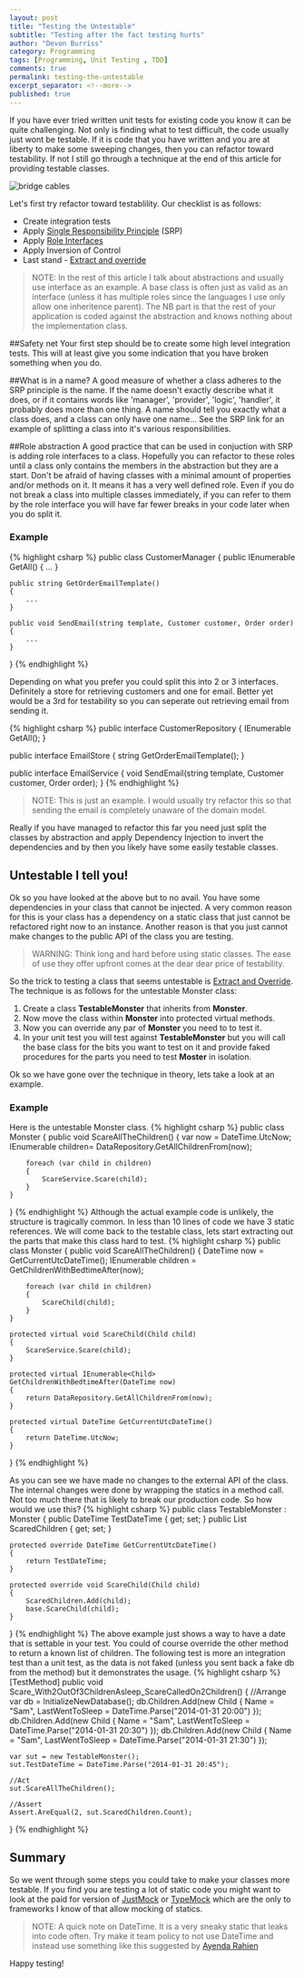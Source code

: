 ```yaml
---
layout: post
title: "Testing the Untestable"
subtitle: "Testing after the fact testing hurts"
author: "Devon Burriss"
category: Programming
tags: [Programming, Unit Testing , TDD]
comments: true
permalink: testing-the-untestable
excerpt_separator: <!--more-->
published: true
---
```


If you have ever tried written unit tests for existing code you know it can be quite challenging. Not only is finding what to test difficult, the code usually just wont be testable. If it is code that you have written and you are at liberty to make some sweeping changes, then you can refactor toward testability. If not I still go through a technique at the end of this article for providing testable classes.

![bridge cables](/img/posts/2015/bridge-cables-resize.jpg)

<!--more-->
Let's first try refactor toward testablility.
Our checklist is as follows:

* Create integration tests
* Apply [Single Responsibility Principle](http://devonburriss.me/single-respon/) (SRP)
* Apply [Role Interfaces](http://martinfowler.com/bliki/RoleInterface.html)
* Apply Inversion of Control
* Last stand - [Extract and override](http://amzn.to/1EN0Ymg)

> NOTE: In the rest of this article I talk about abstractions and usually use interface as an example. A base class is often just as valid as an interface (unless it has multiple roles since the languages I use only allow one inheritence parent). The NB part is that the rest of your application is coded against the abstraction and knows nothing about the implementation class.

##Safety net
Your first step should be to create some high level integration tests. This will at least give you some indication that you have broken something when you do.

##What is in a name?
A good measure of whether a class adheres to the SRP principle is the name. If the name doesn't exactly describe what it does, or if it contains words like 'manager', 'provider', 'logic', 'handler', it probably does more than one thing. A name should tell you exactly what a class does, and a class can only have one name...
See the SRP link for an example of splitting a class into it's various responsibilities.

##Role abstraction
A good practice that can be used in conjuction with SRP is adding role interfaces to a class. Hopefully you can refactor to these roles until a class only contains the members in the abstraction but they are a start. Don't be afraid of having classes with a minimal amount of properties and/or methods on it. It means it has a very well defined role.
Even if you do not break a class into multiple classes immediately, if you can refer to them by the role interface you will have far fewer breaks in your code later when you do split it.
### Example
{% highlight csharp %}
public class CustomerManager
{
	public IEnumerable<Customer> GetAll()
	{
		...
	}

	public string GetOrderEmailTemplate()
	{
		...
	}

	public void SendEmail(string template, Customer customer, Order order)
	{
		...
	}
}
{% endhighlight %}

Depending on what you prefer you could split this into 2 or 3 interfaces. Definitely a store for retrieving customers and one for email. Better yet would be a 3rd for testability so you can seperate out retrieving email from sending it.

{% highlight csharp %}
public interface CustomerRepository
{
	IEnumerable<Customer> GetAll();
}

public interface EmailStore
{
	string GetOrderEmailTemplate();
}

public interface EmailService
{
	void SendEmail(string template, Customer customer, Order order);
}
{% endhighlight %}
> NOTE: This is just an example. I would usually try refactor this so that sending the email is completely unaware of the domain model.

Really if you have managed to refactor this far you need just split the classes by abstraction and apply Dependency Injection to invert the dependencies and by then you likely have some easily testable classes.

## Untestable I tell you!

Ok so you have looked at the above but to no avail. You have some dependencies in your class that cannot be injected. A very common reason for this is your class has a dependency on a static class that just cannot be refactored right now to an instance. Another reason is that you just cannot make changes to the public API of the class you are testing. 
> WARNING: Think long and hard before using static classes. The ease of use  they offer upfront comes at the dear dear price of testability.

So the trick to testing a class that seems untestable is [Extract and Override](http://amzn.to/1EN0Ymg). The technique is as follows for the untestable Monster class:
1. Create a class **TestableMonster** that inherits from **Monster**.
2. Now move the class within **Monster** into protected virtual methods.
3. Now you can override any par of **Monster** you need to to test it.
4. In your unit test you will test against **TestableMonster** but you will call the base class for the bits you want to test on it and provide faked procedures for the parts you need to test **Moster** in isolation.

Ok so we have gone over the technique in theory, lets take a look at an example.

### Example

Here is the untestable Monster class.
{% highlight csharp %}
public class Monster
{
	public void ScareAllTheChildren()
	{
		var now = DateTime.UtcNow;
		IEnumerable<Child> children= DataRepository.GetAllChildrenFrom(now);

		foreach (var child in children)
		{
			ScareService.Scare(child);
		}
	}
}
{% endhighlight %}
Although the actual example code is unlikely, the structure is tragically common. In less than 10 lines of code we have 3 static references. We will come back to the testable class, lets start extracting out the parts that make this class hard to test.
{% highlight csharp %}
public class Monster
{
	public void ScareAllTheChildren()
	{
		DateTime now = GetCurrentUtcDateTime();
		IEnumerable<Child> children = GetChildrenWithBedtimeAfter(now);

		foreach (var child in children)
		{
			ScareChild(child);
		}
	}

	protected virtual void ScareChild(Child child)
	{
		ScareService.Scare(child);
	}

	protected virtual IEnumerable<Child> GetChildrenWithBedtimeAfter(DateTime now)
	{
		return DataRepository.GetAllChildrenFrom(now);
	}

	protected virtual DateTime GetCurrentUtcDateTime()
	{
		return DateTime.UtcNow;
	}
}
{% endhighlight %}

As you can see we have made no changes to the external API of the class. The internal changes were done by wrapping the statics in a method call. Not too much there that is likely to break our production code.
So how would we use this?
{% highlight csharp %}
public class TestableMonster : Monster
{
	public DateTime TestDateTime { get; set; }
    public List<Child> ScaredChildren  { get; set; }
    
	protected override DateTime GetCurrentUtcDateTime()
	{
		return TestDateTime;
	}
    
    protected override void ScareChild(Child child)
	{
		ScaredChildren.Add(child);
		base.ScareChild(child);
	}
}
{% endhighlight %}
The above example just shows a way to have a date that is settable in your test. You could of course override the other method to return a known list of children.
The following test is more an integration test than a unit test, as the data is not faked (unless you sent back a fake db from the method) but it demonstrates the usage.
{% highlight csharp %}
[TestMethod]
public void Scare_With2OutOf3ChildrenAsleep_ScareCalledOn2Children()
{
	//Arrange
	var db = InitializeNewDatabase();
	db.Children.Add(new Child { Name = "Sam", LastWentToSleep = DateTime.Parse("2014-01-31 20:00") });
	db.Children.Add(new Child { Name = "Sam", LastWentToSleep = DateTime.Parse("2014-01-31 20:30") });
	db.Children.Add(new Child { Name = "Sam", LastWentToSleep = DateTime.Parse("2014-01-31 21:30") });
    
	var sut = new TestableMonster();
	sut.TestDateTime = DateTime.Parse("2014-01-31 20:45");
    
	//Act
	sut.ScareAllTheChildren();

	//Assert
	Assert.AreEqual(2, sut.ScaredChildren.Count);
}
{% endhighlight %}

## Summary
So we went through some steps you could take to make your classes more testable. If you find you are testing a lot of static code you might want to look at the paid for version of [JustMock](http://www.telerik.com/products/mocking.aspx) or [TypeMock](http://typemock.com/) which are the only to frameworks I know of that allow mocking of statics.

> NOTE: A quick note on DateTime. It is a very sneaky static that leaks into code often. Try make it team policy to not use DateTime and instead use something like this suggested by [Ayenda Rahien](http://ayende.com/blog/3408/dealing-with-time-in-tests)

Happy testing!

